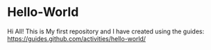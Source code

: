 # Hello-World
Hi All!
This is My first repository
and I have created using the guides: https://guides.github.com/activities/hello-world/

